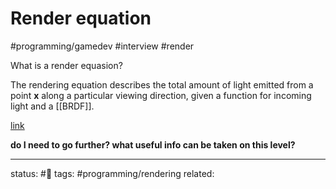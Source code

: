 # Render equation
#programming/gamedev #interview #render

What is a render equasion?

The rendering equation describes the total amount of light emitted from a point **x** along a particular viewing direction, given a function for incoming light and a [[BRDF]].

[](en.wikipedia.org/wiki/Rendering_equation)
[link](https://en.wikipedia.org/wiki/Rendering_equation)


**do I need to go further? what useful info can be taken on this level?**

---
status: #🌱 
tags: #programming/rendering
related: 


